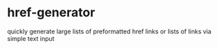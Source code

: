 # href-generator
quickly generate large lists of preformatted href links or lists of links via simple text input

